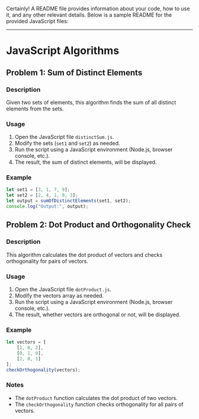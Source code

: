 Certainly! A README file provides information about your code, how to use it, and any other relevant details. Below is a sample README for the provided JavaScript files:

---

# JavaScript Algorithms

## Problem 1: Sum of Distinct Elements

### Description
Given two sets of elements, this algorithm finds the sum of all distinct elements from the sets.

### Usage
1. Open the JavaScript file `distinctSum.js`.
2. Modify the sets (`set1` and `set2`) as needed.
3. Run the script using a JavaScript environment (Node.js, browser console, etc.).
4. The result, the sum of distinct elements, will be displayed.

### Example
```javascript
let set1 = [3, 1, 7, 9];
let set2 = [2, 4, 1, 9, 3];
let output = sumOfDistinctElements(set1, set2);
console.log("Output:", output);
```

## Problem 2: Dot Product and Orthogonality Check

### Description
This algorithm calculates the dot product of vectors and checks orthogonality for pairs of vectors.

### Usage
1. Open the JavaScript file `dotProduct.js`.
2. Modify the vectors array as needed.
3. Run the script using a JavaScript environment (Node.js, browser console, etc.).
4. The result, whether vectors are orthogonal or not, will be displayed.

### Example
```javascript
let vectors = [
    [1, 0, 2],
    [0, 1, 0],
    [2, 0, 1]
];
checkOrthogonality(vectors);
```

### Notes
- The `dotProduct` function calculates the dot product of two vectors.
- The `checkOrthogonality` function checks orthogonality for all pairs of vectors.

